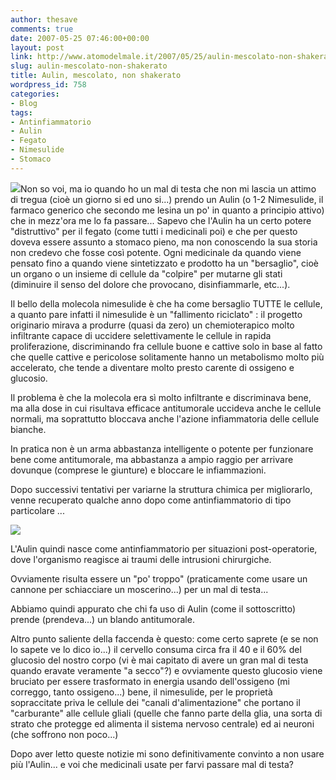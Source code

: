```yaml
---
author: thesave
comments: true
date: 2007-05-25 07:46:00+00:00
layout: post
link: http://www.atomodelmale.it/2007/05/25/aulin-mescolato-non-shakerato/
slug: aulin-mescolato-non-shakerato
title: Aulin, mescolato, non shakerato
wordpress_id: 758
categories:
- Blog
tags:
- Antinfiammatorio
- Aulin
- Fegato
- Nimesulide
- Stomaco
---
```


![](http://www.atomodelmale.it/wp-content/uploads/2008/10/malditesta.png)Non so voi, ma io quando ho un mal di testa che non mi lascia un attimo di tregua (cioè un giorno si ed uno si...) prendo un Aulin (o 1-2 Nimesulide, il farmaco generico che secondo me lesina un po' in quanto a principio attivo) che in mezz'ora me lo fa passare...
Sapevo che l'Aulin ha un certo potere "distruttivo" per il fegato (come tutti i medicinali poi) e che per questo doveva essere assunto a stomaco pieno, ma non conoscendo la sua storia non credevo che fosse così potente.
Ogni medicinale da quando viene pensato fino a quando viene sintetizzato e prodotto ha un "bersaglio", cioè un organo o un insieme di cellule da "colpire" per mutarne gli stati (diminuire il senso del dolore che provocano, disinfiammarle, etc...).
<!-- more -->
Il bello della molecola nimesulide è che ha come bersaglio TUTTE le cellule, a quanto pare infatti il nimesulide è un "fallimento riciclato" : il progetto originario mirava a produrre (quasi da zero) un chemioterapico molto infiltrante capace di uccidere selettivamente le cellule in rapida proliferazione, discriminando fra cellule buone e cattive solo in base al fatto che quelle cattive e pericolose solitamente hanno un metabolismo molto più accelerato, che tende a diventare molto presto carente di ossigeno e glucosio.

Il problema è che la molecola era sì molto infiltrante e discriminava bene, ma alla dose in cui risultava efficace antitumorale uccideva anche le cellule normali, ma soprattutto bloccava anche l'azione infiammatoria delle cellule bianche.

In pratica non è un arma abbastanza intelligente o potente per funzionare bene come antitumorale, ma abbastanza a ampio raggio per arrivare dovunque (comprese le giunture) e bloccare le infiammazioni.

Dopo successivi tentativi per variarne la struttura chimica per migliorarlo, venne recuperato qualche anno dopo come antinfiammatorio di tipo particolare ...

![](http://www.atomodelmale.it/wp-content/uploads/2008/10/nimesulide.png)

L'Aulin quindi nasce come antinfiammatorio per situazioni post-operatorie, dove l'organismo reagisce ai traumi delle intrusioni chirurgiche.

Ovviamente risulta essere un "po' troppo" (praticamente come usare un cannone per schiacciare un moscerino...) per un mal di testa...

Abbiamo quindi appurato che chi fa uso di Aulin (come il sottoscritto) prende (prendeva...) un blando antitumorale.

Altro punto saliente della faccenda è questo: come certo saprete (e se non lo sapete ve lo dico io...) il cervello consuma circa fra il 40 e il 60% del glucosio del nostro corpo (vi è mai capitato di avere un gran mal di testa quando eravate veramente "a secco"?) e ovviamente questo glucosio viene bruciato per essere trasformato in energia usando dell'ossigeno (mi correggo, tanto ossigeno...) bene, il nimesulide, per le proprietà sopraccitate priva le cellule dei "canali d'alimentazione" che portano il "carburante" alle cellule gliali (quelle che fanno parte della glia, una sorta di strato che protegge ed alimenta il sistema nervoso centrale) ed ai neuroni (che soffrono non poco...)

Dopo aver letto queste notizie mi sono definitivamente convinto a non usare più l'Aulin... e voi che medicinali usate per farvi passare mal di testa?
